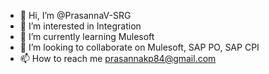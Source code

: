 - 👋 Hi, I’m @PrasannaV-SRG
- 👀 I’m interested in Integration
- 🌱 I’m currently learning Mulesoft
- 💞️ I’m looking to collaborate on Mulesoft, SAP PO, SAP CPI
- 📫 How to reach me prasannakp84@gmail.com

<!---
PrasannaV-SRG/PrasannaV-SRG is a ✨ special ✨ repository because its `README.md` (this file) appears on your GitHub profile.
You can click the Preview link to take a look at your changes.
--->
